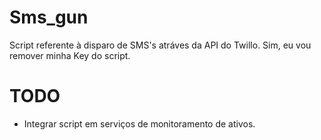 # Sms_gun

Script referente à disparo de SMS's atráves da API do Twillo.
Sim, eu vou remover minha Key do script.

# TODO
 - Integrar script em serviços de monitoramento de ativos.
